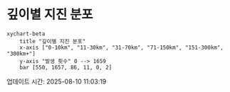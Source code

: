 # 깊이별 지진 분포

```mermaid
xychart-beta
    title "깊이별 지진 분포"
    x-axis ["0-10km", "11-30km", "31-70km", "71-150km", "151-300km", "300km+"]
    y-axis "발생 횟수" 0 --> 1659
    bar [550, 1657, 86, 11, 0, 2]
```

업데이트 시간: 2025-08-10 11:03:19
